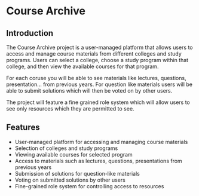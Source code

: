 # Course Archive

## Introduction
The Course Archive project is a user-managed platform that allows users to access and manage course materials from different colleges and study programs. Users can select a college, choose a study program within that college, and then view the available courses for that program.

For each coruse you will be able to see materials like lectures, questions, presentation... from previous years. For question like materials users will be able to submit solutions which will then be voted on by other users.

The project will feature a fine grained role system which will allow users to see only resources which they are permitted to see.

## Features

- User-managed platform for accessing and managing course materials
- Selection of colleges and study programs
- Viewing available courses for selected program
- Access to materials such as lectures, questions, presentations from previous years
- Submission of solutions for question-like materials
- Voting on submitted solutions by other users
- Fine-grained role system for controlling access to resources
